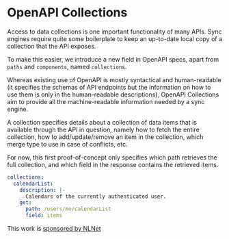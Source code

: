 # OpenAPI Collections

Access to data collections is one important functionality of many APIs. Sync engines require quite some boilerplate to keep an up-to-date local copy of a collection that the API exposes.

To make this easier, we introduce a new field in OpenAPI specs, apart from `paths` and `components`, named `collections`.

Whereas existing use of OpenAPI is mostly syntactical and human-readable (it specifies the schemas of API endpoints but the information on how to use them is only in the human-readable descriptions), OpenAPI Collections aim to provide all the machine-readable information needed by a sync engine.

A collection specifies details about a collection of data items that is available through the API in question,
namely how to fetch the entire collection, how to add/update/remove an item in the collection, which merge type to use in case of conflicts, etc.

For now, this first proof-of-concept only specifies which path retrieves the full collection, and which field in the response contains the retrieved items.

```yaml
collections:
  calendarList:
    description: |-
      Calendars of the currently authenticated user.
    get:
      path: /users/me/calendarList
      field: items
```

This work is [sponsored by NLNet](https://nlnet.nl/project/TUBS/)
